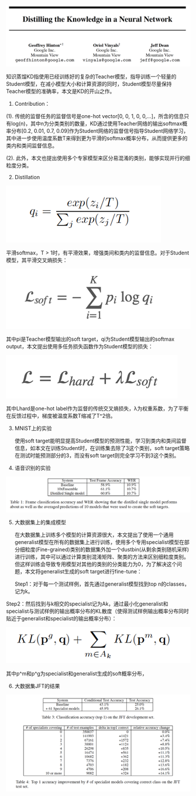 

![img](images/clip_image001.png)

知识蒸馏KD指使用已经训练好的复杂的Teacher模型，指导训练一个轻量的Student模型，在减小模型大小和计算资源的同时，Student模型尽量保持Teacher模型的准确率，本文是KD的开山之作。

 

1. Contribution：

(1). 传统的监督任务的监督信号是one-hot vector[0, 0, 1, 0, 0,…]，所含的信息只有log(n)，其中n为分类类别的数量，KD通过使用Teacher网络的输出softmax概率分布[0.2, 0.01, 0.7, 0.09]作为Student网络的监督信号指导Student网络学习，其中进一步使用温度系数T来得到更为平滑的softmax概率分布，从而提供更多的类内和类间监督信息。

(2). 此外，本文也提出使用多个专家模型来区分易混淆的类别，能够实现并行的细粒度分类。

 

2. Distillation

![img](images/clip_image002.png)

平滑softmax，T > 1时，有平滑效果，增强类间和类内的监督信息。对于Student模型，其平滑交叉熵损失：

![img](images/clip_image003.png)

其中pi是Teacher模型输出的soft target，qi为Student模型输出的softmax output，本文提出使用多任务损失函数作为Student模型的损失：

![img](images/clip_image004.png)

其中Lhard是one-hot label作为监督的传统交叉熵损失，λ为权重系数，为了平衡在反馈过程中，梯度被温度系数T缩减了T^2倍。

 

3. MNIST上的实验

   使用soft target能明显提高Student模型的预测性能，学习到类内和类间监督信息，如本文在训练Student时，在训练集去除了3这个类别，soft target策略在测试时能预测部分的3，而没有soft target则完全学习不到3这个类别。

 

4. 语音识别的实验

![img](images/clip_image005.png)

 

5. 大数据集上的集成模型

   在大数据集上训练多个模型的计算资源很大，本文提出了使用一个通用generalist模型在所有的数据集上进行训练，使用多个专用specialist模型在部分细粒度(Fine-grained)类别的数据集外加一个dustbin(从剩余类别随机采样)进行训练，其中可以通过计算类别混淆矩阵、聚类的方法来区别细粒度类别。但这样训练会导致专用模型对其他的类别的分类能力为0，为了解决这个问题，本文将generalist生成的soft target进行fine-tune：

   Step1：对于每一个测试样例，首先通过generalist模型找到top n的classes，记为k。

Step2：然后找到与k相交的specialist记为Ak，通过最小化generalist和specialist与测试样例的输出概率分布的KL散度（使得测试样例输出概率分布同时贴近于generalist和specialist的输出概率分布）：

![img](images/clip_image006.png)

其中p^m和p^g为specialist和generalist生成的soft概率分布，

 

6. 大数据集JFT的结果

![img](images/clip_image007.png)